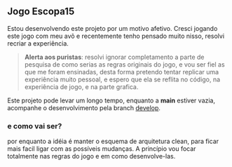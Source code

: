 
## Jogo Escopa15

  Estou desenvolvendo este projeto por um motivo afetivo. Cresci jogando este jogo com meu avõ e recentemente tenho pensado muito nisso, resolvi recriar a experiência.

  > **Alerta aos puristas**: resolvi ignorar completamento a parte de pesquisa de como serias as regras originais do jogo, e vou ser fiel as que me foram ensinadas, desta forma pretendo tentar replicar uma experiência muito pessoal, e espero que ela se reflita no código, na experiência de jogo, e na parte grafica.

Este projeto pode levar um longo tempo, enquanto a **main** estiver vazia, acompanhe o desenvolvimento pela branch [develop](https://github.com/paulosergiocf/Escopa/tree/develop).

### e como vai ser?

por enquanto a idéia é manter o esquema de arquitetura clean, para ficar mais facil ligar com as possíveis mudanças. A princípio vou focar totalmente nas regras do jogo e em como desenvolve-las.


